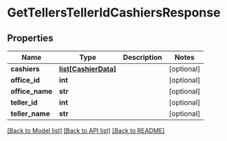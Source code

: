 # GetTellersTellerIdCashiersResponse

## Properties
Name | Type | Description | Notes
------------ | ------------- | ------------- | -------------
**cashiers** | [**list[CashierData]**](CashierData.md) |  | [optional] 
**office_id** | **int** |  | [optional] 
**office_name** | **str** |  | [optional] 
**teller_id** | **int** |  | [optional] 
**teller_name** | **str** |  | [optional] 

[[Back to Model list]](../README.md#documentation-for-models) [[Back to API list]](../README.md#documentation-for-api-endpoints) [[Back to README]](../README.md)

